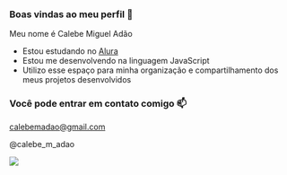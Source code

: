 ### Boas vindas ao meu perfil 💙

Meu nome é Calebe Miguel Adão

- Estou estudando no [Alura](https://www.alura.com.br)
- Estou me desenvolvendo na linguagem JavaScript
- Utilizo esse espaço para minha organização e compartilhamento dos meus projetos desenvolvidos

### Você pode entrar em contato comigo 📫

calebemadao@gmail.com

@calebe_m_adao

![](https://media.tenor.com/TJLxAZiTdHwAAAAC/awkward-umm-what.gif)
